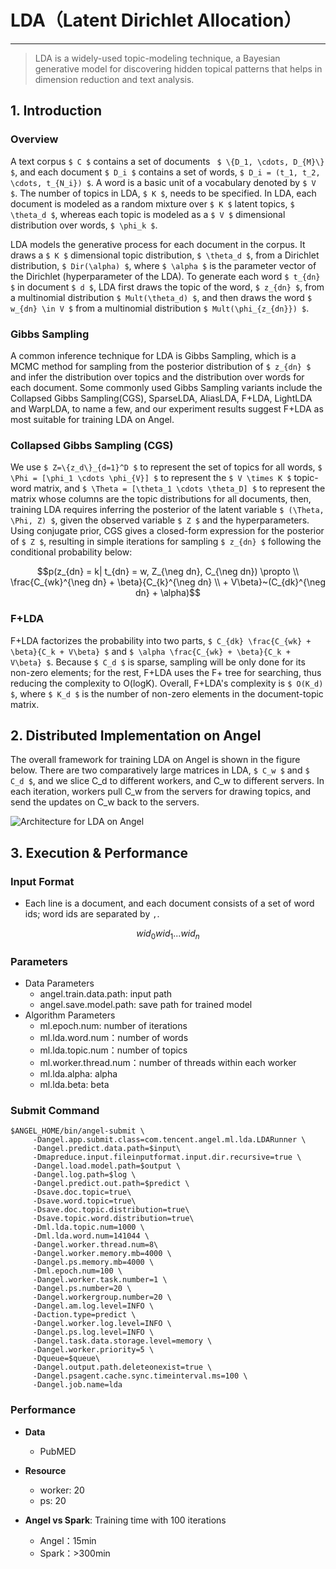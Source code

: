 # LDA（Latent Dirichlet Allocation）

---

> LDA is a widely-used topic-modeling technique, a Bayesian generative model for discovering hidden topical patterns that helps in dimension reduction and text analysis.

## 1. Introduction

### Overview

A text corpus ``$ C $`` contains a set of documents `` $ \{D_1, \cdots, D_{M}\} $``, and each document ``$ D_i $`` contains a set of words, ``$ D_i = (t_1, t_2, \cdots, t_{N_i}) $``. A word is a basic unit of a vocabulary denoted by ``$ V $``. The number of topics in LDA, ``$ K $``,  needs to be specified. In LDA, each document is modeled as a random mixture over ``$ K $`` latent topics, ``$ \theta_d $``, whereas each topic is modeled as a ``$ V $`` dimensional distribution over words, ``$ \phi_k $``.

LDA models the generative process for each document in the corpus. It draws a ``$ K $`` dimensional topic distribution, ``$ \theta_d $``, from a Dirichlet distribution, ``$ Dir(\alpha) $``, where ``$ \alpha $`` is the parameter vector of the Dirichlet (hyperparameter of the LDA). To generate each word ``$ t_{dn} $`` in document ``$ d $``, LDA first draws the topic of the word, ``$ z_{dn} $``, from a multinomial distribution ``$ Mult(\theta_d) $``, and then draws the word ``$ w_{dn} \in V $`` from a multinomial distribution ``$ Mult(\phi_{z_{dn}}) $``.

### Gibbs Sampling
A common inference technique for LDA is Gibbs Sampling, which is a MCMC method for sampling from the posterior distribution of ``$ z_{dn} $`` and infer the distribution over topics and the distribution over words for each document. Some commonly used Gibbs Sampling variants include the Collapsed Gibbs Sampling(CGS), SparseLDA, 
AliasLDA, F+LDA, LightLDA and WarpLDA, to name a few, and our experiment results suggest F+LDA as most suitable for training LDA on Angel. 

### Collapsed Gibbs Sampling (CGS)
We use ``$ Z=\{z_d\}_{d=1}^D $`` to represent the set of topics for all words, ``$ \Phi = [\phi_1 \cdots \phi_{V}] $`` to represent the ``$ V \times K $`` topic-word matrix, and ``$ \Theta = [\theta_1 \cdots \theta_D] $`` to represent the matrix whose columns are the topic distributions for all documents, then, training LDA requires inferring the posterior of the latent variable ``$ (\Theta, \Phi, Z) $``, given the observed variable ``$ Z $`` and the hyperparameters. Using conjugate prior, CGS gives a closed-form expression for the posterior of ``$ Z $``, resulting in simple iterations for sampling ``$ z_{dn} $`` following the conditional probability below:

```math
p(z_{dn} = k| t_{dn} = w, Z_{\neg dn}, C_{\neg dn}) \propto \\
			\frac{C_{wk}^{\neg dn} + \beta}{C_{k}^{\neg dn} \\
			+ V\beta}~(C_{dk}^{\neg dn}  + \alpha)
```

### F+LDA
F+LDA factorizes the probability into two parts, ``$ C_{dk} \frac{C_{wk} + \beta}{C_k + V\beta} $`` and ``$ \alpha \frac{C_{wk} + \beta}{C_k + V\beta} $``. Because ``$ C_d $`` is sparse, sampling will be only done for its non-zero elements; for the rest, F+LDA uses the F+ tree for searching, thus reducing the complexity to O(logK). Overall, F+LDA's complexity is ``$ O(K_d) $``, where ``$ K_d $`` is the number of non-zero elements in the document-topic matrix.

## 2. Distributed Implementation on Angel

The overall framework for training LDA on Angel is shown in the figure below. There are two comparatively large matrices in LDA, ``$ C_w $`` and ``$ C_d $``, and we slice C_d to different workers, and C_w to different servers. In each iteration, workers pull C_w from the servers for drawing topics, and send the updates on C_w back to the servers. 

![Architecture for LDA on Angel](../img/lda_ps.png)

## 3. Execution & Performance

### Input Format

* Each line is a document, and each document consists of a set of word ids; word ids are separated by `,`. 

```math
        wid_0 wid_1 ... wid_n
```

### Parameters

* Data Parameters
  * angel.train.data.path: input path
  * angel.save.model.path: save path for trained model 
* Algorithm Parameters
  * ml.epoch.num: number of iterations
  * ml.lda.word.num：number of words
  * ml.lda.topic.num：number of topics
  * ml.worker.thread.num：number of threads within each worker
  * ml.lda.alpha: alpha
  * ml.lda.beta: beta

### Submit Command

```shell
$ANGEL_HOME/bin/angel-submit \
     -Dangel.app.submit.class=com.tencent.angel.ml.lda.LDARunner \
     -Dangel.predict.data.path=$input\
     -Dmapreduce.input.fileinputformat.input.dir.recursive=true \
     -Dangel.load.model.path=$output \
     -Dangel.log.path=$log \
     -Dangel.predict.out.path=$predict \
     -Dsave.doc.topic=true\
     -Dsave.word.topic=true\
     -Dsave.doc.topic.distribution=true\
     -Dsave.topic.word.distribution=true\
     -Dml.lda.topic.num=1000 \
     -Dml.lda.word.num=141044 \
     -Dangel.worker.thread.num=8\
     -Dangel.worker.memory.mb=4000 \
     -Dangel.ps.memory.mb=4000 \
     -Dml.epoch.num=100 \
     -Dangel.worker.task.number=1 \
     -Dangel.ps.number=20 \
     -Dangel.workergroup.number=20 \
     -Dangel.am.log.level=INFO \
     -Daction.type=predict \
     -Dangel.worker.log.level=INFO \
     -Dangel.ps.log.level=INFO \
     -Dangel.task.data.storage.level=memory \
     -Dangel.worker.priority=5 \
     -Dqueue=$queue\
     -Dangel.output.path.deleteonexist=true \
     -Dangel.psagent.cache.sync.timeinterval.ms=100 \
     -Dangel.job.name=lda
``` 


### Performance
 
* **Data**
	 * PubMED 

* **Resource**
	* worker: 20
	* ps: 20

* **Angel vs Spark**: Training time with 100 iterations
	* Angel：15min
	* Spark：>300min

